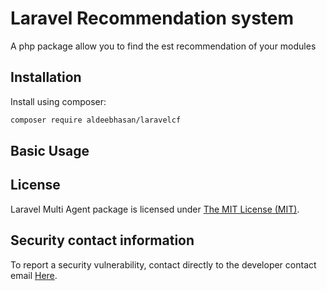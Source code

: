 Laravel Recommendation system
=====
A php package allow you to find the est recommendation of your modules

Installation
------------

Install using composer:

```bash
composer require aldeebhasan/laravelcf
```


Basic Usage
-----------

## License

Laravel Multi Agent package is licensed under [The MIT License (MIT)](LICENSE).

## Security contact information

To report a security vulnerability, contact directly to the developer contact email [Here](mailto:aldeeb.91@gmail.com).
